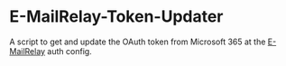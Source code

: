# E-MailRelay-Token-Updater
A script to get and update the OAuth token from Microsoft 365 at the [E-MailRelay](https://emailrelay.sourceforge.net/) auth config.
